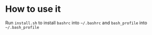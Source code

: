 How to use it
=============

Run `install.sh` to install `bashrc` into `~/.bashrc` and `bash_profile` into `~/.bash_profile`
